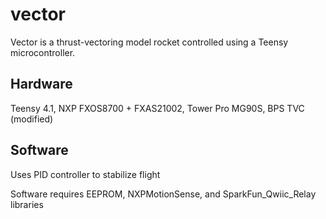 # vector

Vector is a thrust-vectoring model rocket controlled using a Teensy microcontroller.

## Hardware

Teensy 4.1, NXP FXOS8700 + FXAS21002, Tower Pro MG90S, BPS TVC (modified)

## Software

Uses PID controller to stabilize flight

Software requires EEPROM, NXPMotionSense, and SparkFun_Qwiic_Relay libraries
